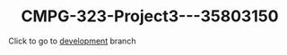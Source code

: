 <h1 align="center">CMPG-323-Project3---35803150</h1>

<p>Click to go to <a href="https://github.com/suksesnwu/CMPG-323-Project3--35803150/tree/development">development</a> branch</p>

